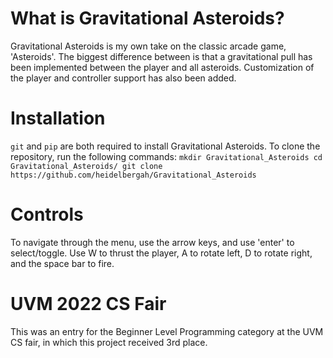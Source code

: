 # What is Gravitational Asteroids?
Gravitational Asteroids is my own take on the classic arcade game, 'Asteroids'. The biggest difference
between is that a gravitational pull has been implemented between the player and all asteroids. Customization
of the player and controller support has also been added.

# Installation
`git` and `pip` are both required to install Gravitational Asteroids. To clone the repository, run the
following commands:
`mkdir Gravitational_Asteroids
cd Gravitational_Asteroids/
git clone https://github.com/heidelbergah/Gravitational_Asteroids`

# Controls
To navigate through the menu, use the arrow keys, and use 'enter' to select/toggle. Use W to thrust
the player, A to rotate left, D to rotate right, and the space bar to fire.

# UVM 2022 CS Fair
This was an entry for the Beginner Level Programming category at the UVM CS fair, in which this project
received 3rd place.
